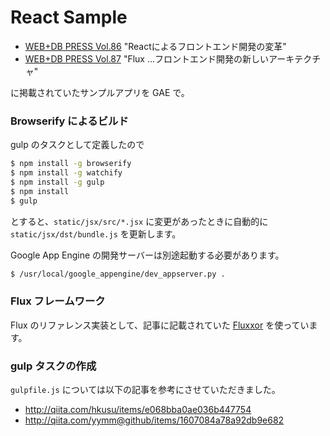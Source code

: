 React Sample
============

- [WEB+DB PRESS Vol.86](http://gihyo.jp/magazine/wdpress/archive/2015/vol86) "Reactによるフロントエンド開発の変革"
- [WEB+DB PRESS Vol.87](http://gihyo.jp/magazine/wdpress/archive/2015/vol87) "Flux …フロントエンド開発の新しいアーキテクチャ"

に掲載されていたサンプルアプリを GAE で。


### Browserify によるビルド

gulp のタスクとして定義したので

```zsh
$ npm install -g browserify
$ npm install -g watchify
$ npm install -g gulp
$ npm install
$ gulp
```

とすると、`static/jsx/src/*.jsx` に変更があったときに自動的に `static/jsx/dst/bundle.js` を更新します。

Google App Engine の開発サーバーは別途起動する必要があります。

```zsh
$ /usr/local/google_appengine/dev_appserver.py .
```

### Flux フレームワーク

Flux のリファレンス実装として、記事に記載されていた [Fluxxor](http://fluxxor.com/) を使っています。

### gulp タスクの作成

`gulpfile.js` については以下の記事を参考にさせていただきました。

- http://qiita.com/hkusu/items/e068bba0ae036b447754
- http://qiita.com/yymm@github/items/1607084a78a92db9e682
